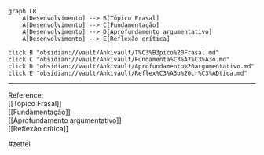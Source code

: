 ```mermaid
graph LR
	A[Desenvolvimento] --> B[Tópico Frasal]
    A[Desenvolvimento] --> C[Fundamentação]
    A[Desenvolvimento] --> D[Aprofundamento argumentativo]
	A[Desenvolvimento] --> E[Reflexão crítica]

click B "obsidian://vault/Ankivault/T%C3%B3pico%20Frasal.md"
click C "obsidian://vault/Ankivault/Fundamenta%C3%A7%C3%A3o.md"
click D "obsidian://vault/Ankivault/Aprofundamento%20argumentativo.md"
click E "obsidian://vault/Ankivault/Reflex%C3%A3o%20cr%C3%ADtica.md"
``` 

---
Reference:\
[[Tópico Frasal]]\
[[Fundamentação]]\
[[Aprofundamento argumentativo]]\
[[Reflexão crítica]]

#zettel 